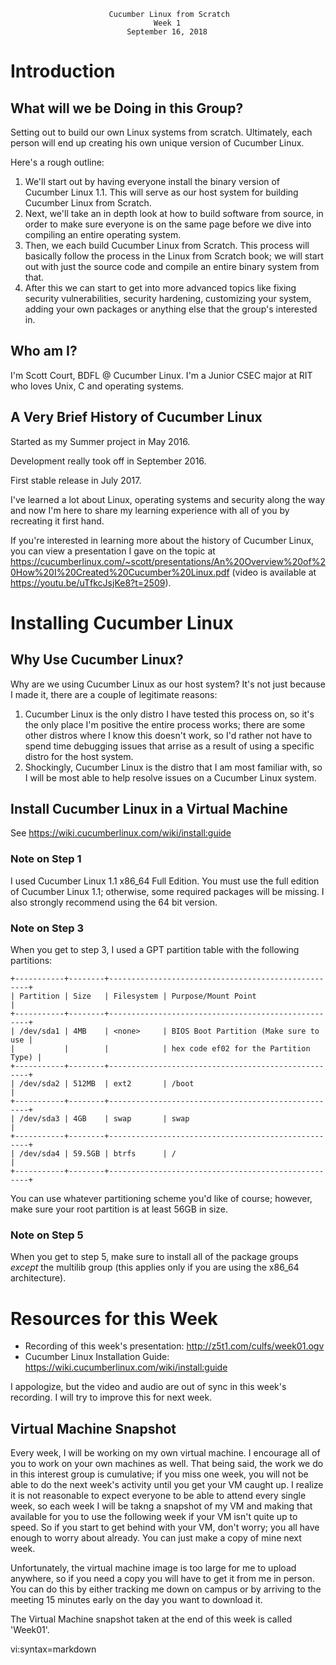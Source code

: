                           Cucumber Linux from Scratch
                                    Week 1
                              September 16, 2018

# Introduction

## What will we be Doing in this Group?

Setting out to build our own Linux systems from scratch. Ultimately, each
person will end up creating his own unique version of Cucumber Linux.

Here's a rough outline:

1. We'll start out by having everyone install the binary version of Cucumber
   Linux 1.1. This will serve as our host system for building Cucumber Linux
   from Scratch.
2. Next, we'll take an in depth look at how to build software from source, in
   order to make sure everyone is on the same page before we dive into compiling
   an entire operating system.
3. Then, we each build Cucumber Linux from Scratch. This process will basically
   follow the process in the Linux from Scratch book; we will start out with
   just the source code and compile an entire binary system from that.
4. After this we can start to get into more advanced topics like fixing
   security vulnerabilities, security hardening, customizing your system, adding
   your own packages or anything else that the group's interested in.

## Who am I?

I'm Scott Court, BDFL @ Cucumber Linux. I'm a Junior CSEC major at RIT who
loves Unix, C and operating systems.

## A Very Brief History of Cucumber Linux

Started as my Summer project in May 2016.

Development really took off in September 2016.

First stable release in July 2017.

I've learned a lot about Linux, operating systems and security along the way
and now I'm here to share my learning experience with all of you by recreating
it first hand.

If you're interested in learning more about the history of Cucumber Linux, you
can view a presentation I gave on the topic at
https://cucumberlinux.com/~scott/presentations/An%20Overview%20of%20How%20I%20Created%20Cucumber%20Linux.pdf
(video is available at https://youtu.be/uTfkcJsjKe8?t=2509).

# Installing Cucumber Linux

## Why Use Cucumber Linux?

Why are we using Cucumber Linux as our host system? It's not just because I
made it, there are a couple of legitimate reasons:
1. Cucumber Linux is the only distro I have tested this process on, so it's the
   only place I'm positive the entire process works; there are some other
   distros where I know this doesn't work, so I'd rather not have to spend time
   debugging issues that arrise as a result of using a specific distro for the
   host system.
2. Shockingly, Cucumber Linux is the distro that I am most familiar with, so I
   will be most able to help resolve issues on a Cucumber Linux system.

## Install Cucumber Linux in a Virtual Machine

See https://wiki.cucumberlinux.com/wiki/install:guide

### Note on Step 1

I used Cucumber Linux 1.1 x86_64 Full Edition. You must use the full edition of
Cucumber Linux 1.1; otherwise, some required packages will be missing. I also
strongly recommend using the 64 bit version.

### Note on Step 3

When you get to step 3, I used a GPT partition table with the following
partitions:

    +-----------+--------+----------------------------------------------------+
    | Partition | Size   | Filesystem | Purpose/Mount Point                   |
    +-----------+--------+----------------------------------------------------+
    | /dev/sda1 | 4MB    | <none>     | BIOS Boot Partition (Make sure to use |
    |           |        |            | hex code ef02 for the Partition Type) |
    +-----------+--------+----------------------------------------------------+
    | /dev/sda2 | 512MB  | ext2       | /boot                                 |
    +-----------+--------+----------------------------------------------------+
    | /dev/sda3 | 4GB    | swap       | swap                                  |
    +-----------+--------+----------------------------------------------------+
    | /dev/sda4 | 59.5GB | btrfs      | /                                     |
    +-----------+--------+----------------------------------------------------+

You can use whatever partitioning scheme you'd like of course; however, make
sure your root partition is at least 56GB in size.

### Note on Step 5

When you get to step 5, make sure to install all of the package groups *except*
the multilib group (this applies only if you are using the x86_64 architecture).

# Resources for this Week
* Recording of this week's presentation: http://z5t1.com/culfs/week01.ogv
* Cucumber Linux Installation Guide: https://wiki.cucumberlinux.com/wiki/install:guide

I appologize, but the video and audio are out of sync in this week's recording.
I will try to improve this for next week.

## Virtual Machine Snapshot
Every week, I will be working on my own virtual machine. I encourage all of you
to work on your own machines as well. That being said, the work we do in this
interest group is cumulative; if you miss one week, you will not be able to do
the next week's activity until you get your VM caught up. I realize it is not
reasonable to expect everyone to be able to attend every single week, so each
week I will be takng a snapshot of my VM and making that available for you to
use the following week if your VM isn't quite up to speed. So if you start to
get behind with your VM, don't worry; you all have enough to worry about
already. You can just make a copy of mine next week.

Unfortunately, the virtual machine image is too large for me to upload
anywhere, so if you need a copy you will have to get it from me in person. You
can do this by either tracking me down on campus or by arriving to the meeting
15 minutes early on the day you want to download it.

The Virtual Machine snapshot taken at the end of this week is called 'Week01'.

vi:syntax=markdown

